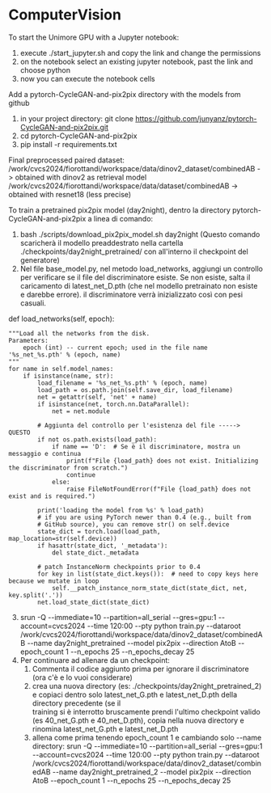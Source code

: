 # ComputerVision

To start the Unimore GPU with a Jupyter notebook:
1. execute ./start_jupyter.sh and copy the link and change the permissions
2. on the notebook select an existing jupyter notebook, past the link and choose python
3. now you can execute the notebook cells

Add a pytorch-CycleGAN-and-pix2pix directory with the models from github
1. in your project directory: git clone https://github.com/junyanz/pytorch-CycleGAN-and-pix2pix.git
2. cd pytorch-CycleGAN-and-pix2pix
3. pip install -r requirements.txt

Final preprocessed paired dataset:
/work/cvcs2024/fiorottandi/workspace/data/dinov2_dataset/combinedAB   -> obtained with dinov2 as retrieval model
/work/cvcs2024/fiorottandi/workspace/data/dataset/combinedAB -> obtained with resnet18 (less precise)

To train a pretrained pix2pix model (day2night), dentro la directory pytorch-CycleGAN-and-pix2pix a linea di comando:
1. bash ./scripts/download_pix2pix_model.sh day2night  (Questo comando scaricherà il modello preaddestrato nella cartella ./checkpoints/day2night_pretrained/ con all'interno il checkpoint del generatore)
2. Nel file base_model.py, nel metodo load_networks, aggiungi un controllo per verificare se il file del discriminatore esiste. Se non esiste, salta il caricamento di latest_net_D.pth (che nel modello pretrainato non esiste e darebbe errore). il discriminatore verrà inizializzato così con pesi casuali.




def load_networks(self, epoch):


    """Load all the networks from the disk.
    Parameters:
        epoch (int) -- current epoch; used in the file name '%s_net_%s.pth' % (epoch, name)
    """
    for name in self.model_names:
        if isinstance(name, str):
            load_filename = '%s_net_%s.pth' % (epoch, name)
            load_path = os.path.join(self.save_dir, load_filename)
            net = getattr(self, 'net' + name)
            if isinstance(net, torch.nn.DataParallel):
                net = net.module
            
            # Aggiunta del controllo per l'esistenza del file -----> QUESTO
            if not os.path.exists(load_path):
                if name == 'D':  # Se è il discriminatore, mostra un messaggio e continua
                    print(f"File {load_path} does not exist. Initializing the discriminator from scratch.")
                    continue
                else:
                    raise FileNotFoundError(f"File {load_path} does not exist and is required.")
            
            print('loading the model from %s' % load_path)
            # if you are using PyTorch newer than 0.4 (e.g., built from
            # GitHub source), you can remove str() on self.device
            state_dict = torch.load(load_path, map_location=str(self.device))
            if hasattr(state_dict, '_metadata'):
                del state_dict._metadata

            # patch InstanceNorm checkpoints prior to 0.4
            for key in list(state_dict.keys()):  # need to copy keys here because we mutate in loop
                self.__patch_instance_norm_state_dict(state_dict, net, key.split('.'))
            net.load_state_dict(state_dict)

3. srun -Q --immediate=10 --partition=all_serial --gres=gpu:1 --account=cvcs2024 --time 120:00 --pty python train.py --dataroot /work/cvcs2024/fiorottandi/workspace/data/dinov2_dataset/combinedAB --name day2night_pretrained --model pix2pix --direction AtoB --epoch_count 1 --n_epochs 25 --n_epochs_decay 25
4. Per continuare ad allenare da un checkpoint:
   1. Commenta il codice aggiunto prima per ignorare il discriminatore (ora c'è e lo vuoi considerare)
   2. crea una nuova directory  (es: ./checkpoints/day2night_pretrained_2)  e copiaci dentro solo latest_net_G.pth e latest_net_D.pth della directory precedente (se il     
    training si è interrotto bruscamente prendi l'ultimo checkpoint valido (es 40_net_G.pth e 40_net_D.pth), copia nella nuova directory e rinomina latest_net_G.pth e 
    latest_net_D.pth
   3. allena come prima tenendo epoch_count 1 e cambiando solo --name directory: srun -Q --immediate=10 --partition=all_serial --gres=gpu:1 --account=cvcs2024 --time 120:00 --pty python train.py --dataroot /work/cvcs2024/fiorottandi/workspace/data/dinov2_dataset/combinedAB --name day2night_pretrained_2 --model pix2pix --direction AtoB --epoch_count 1 --n_epochs 25 --n_epochs_decay 25


